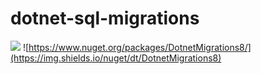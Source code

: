 # dotnet-sql-migrations

![](https://github.com/amityagov/dotnet-sql-migrations/workflows/build/badge.svg)
![https://www.nuget.org/packages/DotnetMigrations8/](https://img.shields.io/nuget/dt/DotnetMigrations8)
